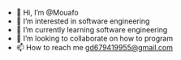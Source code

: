 - 👋 Hi, I’m @Mouafo
- 👀 I’m interested in software engineering
- 🌱 I’m currently learning software engineering
- 💞️ I’m looking to collaborate on how to program
- 📫 How to reach me gd679419955@gmail.com

<!---
Leon-8/Leon-8 is a ✨ special ✨ repository because its `README.md` (this file) appears on your GitHub profile.
You can click the Preview link to take a look at your changes.
--->
